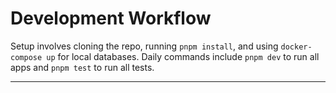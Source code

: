 # **Development Workflow**

Setup involves cloning the repo, running `pnpm install`, and using `docker-compose up` for local databases. Daily commands include `pnpm dev` to run all apps and `pnpm test` to run all tests.

---

